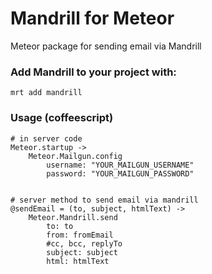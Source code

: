 Mandrill for Meteor
===============

Meteor package for sending email via Mandrill

### Add Mandrill to your project with:

	mrt add mandrill


### Usage (coffeescript)
    # in server code
    Meteor.startup ->
        Meteor.Mailgun.config
            username: "YOUR_MAILGUN_USERNAME"
            password: "YOUR_MAILGUN_PASSWORD"
            
    
    # server method to send email via mandrill        
    @sendEmail = (to, subject, htmlText) ->
        Meteor.Mandrill.send
        	to: to
    		from: fromEmail
    		#cc, bcc, replyTo 
    		subject: subject
    		html: htmlText